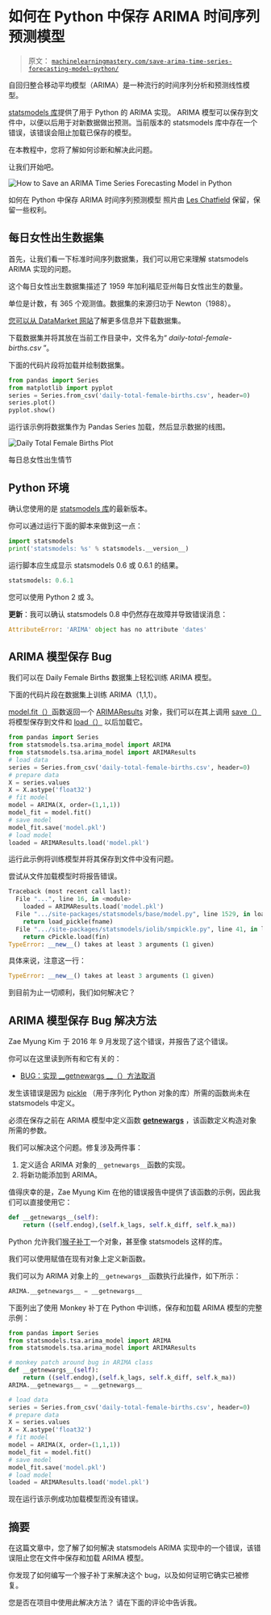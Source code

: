 # 如何在 Python 中保存 ARIMA 时间序列预测模型

> 原文： [`machinelearningmastery.com/save-arima-time-series-forecasting-model-python/`](https://machinelearningmastery.com/save-arima-time-series-forecasting-model-python/)

自回归整合移动平均模型（ARIMA）是一种流行的时间序列分析和预测线性模型。

[statsmodels 库](http://statsmodels.sourceforge.net/)提供了用于 Python 的 ARIMA 实现。 ARIMA 模型可以保存到文件中，以便以后用于对新数据做出预测。当前版本的 statsmodels 库中存在一个错误，该错误会阻止加载已保存的模型。

在本教程中，您将了解如何诊断和解决此问题。

让我们开始吧。

![How to Save an ARIMA Time Series Forecasting Model in Python](img/28cd51ec47459fc937de160fd68521e5.jpg)

如何在 Python 中保存 ARIMA 时间序列预测模型
照片由 [Les Chatfield](https://www.flickr.com/photos/elsie/15583121591/) 保留，保留一些权利。

## 每日女性出生数据集

首先，让我们看一下标准时间序列数据集，我们可以用它来理解 statsmodels ARIMA 实现的问题。

这个每日女性出生数据集描述了 1959 年加利福尼亚州每日女性出生的数量。

单位是计数，有 365 个观测值。数据集的来源归功于 Newton（1988）。

[您可以从 DataMarket 网站](https://datamarket.com/data/set/235k/daily-total-female-births-in-california-1959)了解更多信息并下载数据集。

下载数据集并将其放在当前工作目录中，文件名为“ _daily-total-female-births.csv_ ”。

下面的代码片段将加载并绘制数据集。

```py
from pandas import Series
from matplotlib import pyplot
series = Series.from_csv('daily-total-female-births.csv', header=0)
series.plot()
pyplot.show()
```

运行该示例将数据集作为 Pandas Series 加载，然后显示数据的线图。

![Daily Total Female Births Plot](img/ad45a4720c7bc957a2b163a16acc469c.jpg)

每日总女性出生情节

## Python 环境

确认您使用的是 [statsmodels 库](http://statsmodels.sourceforge.net/)的最新版本。

你可以通过运行下面的脚本来做到这一点：

```py
import statsmodels
print('statsmodels: %s' % statsmodels.__version__)
```

运行脚本应生成显示 statsmodels 0.6 或 0.6.1 的结果。

```py
statsmodels: 0.6.1
```

您可以使用 Python 2 或 3。

**更新**：我可以确认 statsmodels 0.8 中仍然存在故障并导致错误消息：

```py
AttributeError: 'ARIMA' object has no attribute 'dates'
```

## ARIMA 模型保存 Bug

我们可以在 Daily Female Births 数据集上轻松训练 ARIMA 模型。

下面的代码片段在数据集上训练 ARIMA（1,1,1）。

[model.fit（）](http://statsmodels.sourceforge.net/stable/generated/statsmodels.tsa.arima_model.ARIMA.fit.html#statsmodels.tsa.arima_model.ARIMA.fit)函数返回一个 [ARIMAResults](http://statsmodels.sourceforge.net/stable/generated/statsmodels.tsa.arima_model.ARIMAResults.html) 对象，我们可以在其上调用 [save（）](http://statsmodels.sourceforge.net/stable/generated/statsmodels.tsa.arima_model.ARIMAResults.save.html)将模型保存到文件和 [load（）](http://statsmodels.sourceforge.net/stable/generated/statsmodels.tsa.arima_model.ARIMAResults.load.html) 以后加载它。

```py
from pandas import Series
from statsmodels.tsa.arima_model import ARIMA
from statsmodels.tsa.arima_model import ARIMAResults
# load data
series = Series.from_csv('daily-total-female-births.csv', header=0)
# prepare data
X = series.values
X = X.astype('float32')
# fit model
model = ARIMA(X, order=(1,1,1))
model_fit = model.fit()
# save model
model_fit.save('model.pkl')
# load model
loaded = ARIMAResults.load('model.pkl')
```

运行此示例将训练模型并将其保存到文件中没有问题。

尝试从文件加载模型时将报告错误。

```py
Traceback (most recent call last):
  File "...", line 16, in <module>
    loaded = ARIMAResults.load('model.pkl')
  File ".../site-packages/statsmodels/base/model.py", line 1529, in load
    return load_pickle(fname)
  File ".../site-packages/statsmodels/iolib/smpickle.py", line 41, in load_pickle
    return cPickle.load(fin)
TypeError: __new__() takes at least 3 arguments (1 given)
```

具体来说，注意这一行：

```py
TypeError: __new__() takes at least 3 arguments (1 given)
```

到目前为止一切顺利，我们如何解决它？

## ARIMA 模型保存 Bug 解决方法

Zae Myung Kim 于 2016 年 9 月发现了这个错误，并报告了这个错误。

你可以在这里读到所有和它有关的：

*   [BUG：实现 __getnewargs __（）方法取消](https://github.com/statsmodels/statsmodels/pull/3217)

发生该错误是因为 [pickle](https://docs.python.org/2/library/pickle.html) （用于序列化 Python 对象的库）所需的函数尚未在 statsmodels 中定义。

必须在保存之前在 ARIMA 模型中定义函数 [__getnewargs__](https://docs.python.org/2/library/pickle.html#object.__getnewargs__) ，该函数定义构造对象所需的参数。

我们可以解决这个问题。修复涉及两件事：

1.  定义适合 ARIMA 对象的`__getnewargs__`函数的实现。
2.  将新功能添加到 ARIMA。

值得庆幸的是，Zae Myung Kim 在他的错误报告中提供了该函数的示例，因此我们可以直接使用它：

```py
def __getnewargs__(self):
	return ((self.endog),(self.k_lags, self.k_diff, self.k_ma))
```

Python 允许我们[猴子补丁](https://en.wikipedia.org/wiki/Monkey_patch)一个对象，甚至像 statsmodels 这样的库。

我们可以使用赋值在现有对象上定义新函数。

我们可以为 ARIMA 对象上的`__getnewargs__`函数执行此操作，如下所示：

```py
ARIMA.__getnewargs__ = __getnewargs__
```

下面列出了使用 Monkey 补丁在 Python 中训练，保存和加载 ARIMA 模型的完整示例：

```py
from pandas import Series
from statsmodels.tsa.arima_model import ARIMA
from statsmodels.tsa.arima_model import ARIMAResults

# monkey patch around bug in ARIMA class
def __getnewargs__(self):
	return ((self.endog),(self.k_lags, self.k_diff, self.k_ma))
ARIMA.__getnewargs__ = __getnewargs__

# load data
series = Series.from_csv('daily-total-female-births.csv', header=0)
# prepare data
X = series.values
X = X.astype('float32')
# fit model
model = ARIMA(X, order=(1,1,1))
model_fit = model.fit()
# save model
model_fit.save('model.pkl')
# load model
loaded = ARIMAResults.load('model.pkl')
```

现在运行该示例成功加载模型而没有错误。

## 摘要

在这篇文章中，您了解了如何解决 statsmodels ARIMA 实现中的一个错误，该错误阻止您在文件中保存和加载 ARIMA 模型。

你发现了如何编写一个猴子补丁来解决这个 bug，以及如何证明它确实已被修复。

您是否在项目中使用此解决方法？
请在下面的评论中告诉我。